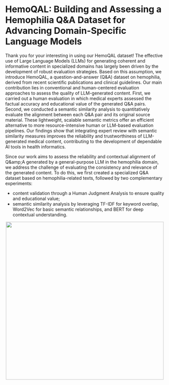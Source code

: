 # HemoQAL: Building and Assessing a Hemophilia Q&amp;A Dataset for Advancing Domain-Specific Language Models

Thank you for your interesting in using our HemoQAL dataset! The effective use of Large Language Models (LLMs) for generating coherent and informative content in specialized domains has largely been driven by the development of robust evaluation strategies. Based on this assumption, we introduce HemoQAL, a question-and-answer (Q&amp;A) dataset on hemophilia, derived from recent scientific publications and clinical guidelines. Our main contribution lies in conventional and human-centered evaluation approaches to assess the quality of LLM-generated content. First, we carried out a human evaluation in which medical experts assessed the factual accuracy and educational value of the generated Q&amp;A pairs. Second, we conducted a semantic similarity analysis to quantitatively evaluate the alignment between each Q&amp;A pair and its original source material. These lightweight, scalable semantic metrics offer an efficient alternative to more resource-intensive human or LLM-based evaluation pipelines. Our findings show that integrating expert review with semantic similarity measures improves the reliability and trustworthiness of LLM-generated medical content, contributing to the development of dependable AI tools in health informatics.

Since our work aims to assess the reliability and contextual alignment of Q\&amp;A generated by a general-purpose LLM in the hemophilia domain, we address the challenge of evaluating the consistency and relevance of the generated content. To do this, we first created a specialized Q&amp;A dataset based on hemophilia-related texts, followed by two complementary experiments:

- content validation through a Human Judgment Analysis to ensure quality and educational value;
- semantic similarity analysis by leveraging TF-IDF for keyword overlap, Word2Vec for basic semantic relationships, and BERT for deep contextual understanding.

<center><img src="graphs-SSA.png" width=500px/></center>
